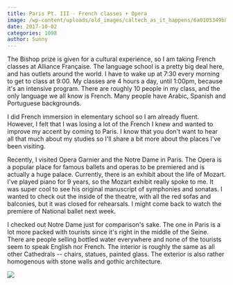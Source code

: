 ```yaml
---
title: Paris Pt. III - French classes + Opera
image: /wp-content/uploads/old_images/caltech_as_it_happens/6a0105349b8251970b01bb09c13224970d.jpg
date: 2017-10-02
categories: 1098
author: Sunny
---
```


The Bishop prize is given for a cultural experience, so I am taking French classes at Alliance Française. The language school is a pretty big deal here, and has outlets around the world. I have to wake up at 7:30 every morning to get to class at 9:00. My classes are 4 hours a day, until 1:00pm, because it's an intensive program. There are roughly 10 people in my class, and the only language we all know is French. Many people have Arabic, Spanish and Portuguese backgrounds.


I did French immersion in elementary school so I am already fluent. However, I felt that I was losing a lot of the French I knew and wanted to improve my accent by coming to Paris. I know that you don't want to hear all that much about my studies so I'll share a bit more about the places I've been visiting.


Recently, I visited Opera Garnier and the Notre Dame in Paris. The Opera is a popular place for famous ballets and operas to be premiered and is actually a huge palace. Currently, there is an exhibit about the life of Mozart. I've played piano for 9 years, so the Mozart exhibit really spoke to me. It was super cool to see his original manuscript of symphonies and sonatas. I wanted to check out the inside of the theatre, with all the red sofas and balconies, but it was closed for rehearsals. I might come back to watch the premiere of National ballet next week.




I checked out Notre Dame just for comparison's sake. The one in Paris is a lot more packed with tourists since it's right in the middle of the Seine. There are people selling bottled water everywhere and none of the tourists seem to speak English nor French. The interior is roughly the same as all other Cathedrals -- chairs, statues, painted glass. The exterior is also rather homogenous with stone walls and gothic architecture.




![](/old_images/caltech_as_it_happens/6a0105349b8251970b01b7c91dfb17970b.jpg)
